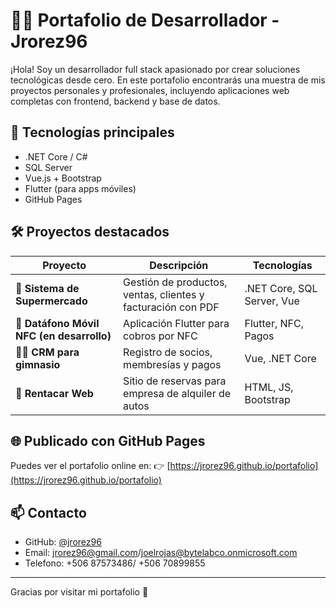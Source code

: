 # 🧑‍💻 Portafolio de Desarrollador - Jrorez96

¡Hola! Soy un desarrollador full stack apasionado por crear soluciones tecnológicas desde cero. En este portafolio encontrarás una muestra de mis proyectos personales y profesionales, incluyendo aplicaciones web completas con frontend, backend y base de datos.

## 🚀 Tecnologías principales

- .NET Core / C#
- SQL Server
- Vue.js + Bootstrap
- Flutter (para apps móviles)
- GitHub Pages

## 🛠️ Proyectos destacados

| Proyecto | Descripción | Tecnologías |
|----------|-------------|-------------|
| 🛒 **Sistema de Supermercado** | Gestión de productos, ventas, clientes y facturación con PDF | .NET Core, SQL Server, Vue |
| 📱 **Datáfono Móvil NFC (en desarrollo)** | Aplicación Flutter para cobros por NFC | Flutter, NFC, Pagos |
| 🏋️‍♂️ **CRM para gimnasio** | Registro de socios, membresías y pagos | Vue, .NET Core |
| 🚗 **Rentacar Web** | Sitio de reservas para empresa de alquiler de autos | HTML, JS, Bootstrap |

## 🌐 Publicado con GitHub Pages

Puedes ver el portafolio online en:
👉 [https://jrorez96.github.io/portafolio](https://jrorez96.github.io/portafolio)

## 📫 Contacto

- GitHub: [@jrorez96](https://github.com/jrorez96)
- Email: jrorez96@gmail.com/joelrojas@bytelabco.onmicrosoft.com
- Telefono: +506 87573486/ +506 70899855

---

Gracias por visitar mi portafolio 🙌

